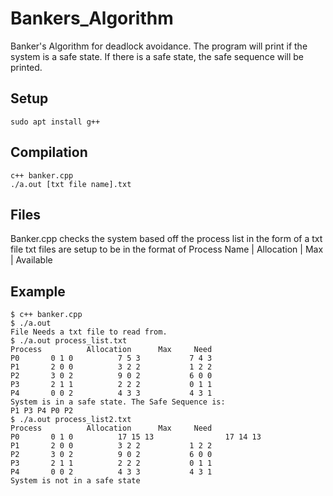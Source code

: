 # Bankers_Algorithm 
Banker's Algorithm for deadlock avoidance.
The program will print if the system is a safe state.
If there is a safe state, the safe sequence will be printed.
## Setup
```
sudo apt install g++
```
## Compilation  
```
c++ banker.cpp
./a.out [txt file name].txt
```
## Files
Banker.cpp checks the system based off the process list in the form of a txt file
txt files are setup to be in the format of
Process Name | Allocation | Max | Available
## Example
```
$ c++ banker.cpp
$ ./a.out
File Needs a txt file to read from.
$ ./a.out process_list.txt
Process          Allocation      Max     Need
P0       0 1 0          7 5 3           7 4 3
P1       2 0 0          3 2 2           1 2 2
P2       3 0 2          9 0 2           6 0 0
P3       2 1 1          2 2 2           0 1 1
P4       0 0 2          4 3 3           4 3 1
System is in a safe state. The Safe Sequence is:
P1 P3 P4 P0 P2
$ ./a.out process_list2.txt
Process          Allocation      Max     Need
P0       0 1 0          17 15 13                17 14 13
P1       2 0 0          3 2 2           1 2 2
P2       3 0 2          9 0 2           6 0 0
P3       2 1 1          2 2 2           0 1 1
P4       0 0 2          4 3 3           4 3 1
System is not in a safe state
```
